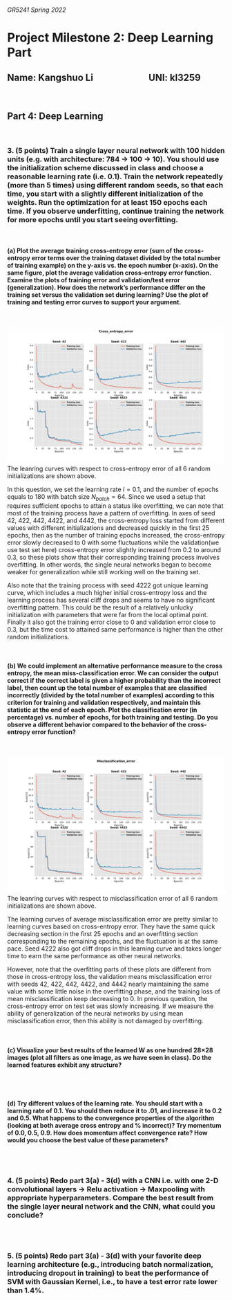 ###### GR5241 Spring 2022
# **Project Milestone 2: Deep Learning Part**
## **Name: Kangshuo Li &ensp; &ensp; &ensp; &ensp; &ensp; &ensp; &ensp; &ensp; UNI: kl3259**

<br>

## **Part 4: Deep Learning**

<br>

### **3. (5 points) Train a single layer neural network with 100 hidden units (e.g. with architecture: 784 → 100 → 10). You should use the initialization scheme discussed in class and choose a reasonable learning rate (i.e. 0.1). Train the network repeatedly (more than 5 times) using different random seeds, so that each time, you start with a slightly different initialization of the weights. Run the optimization for at least 150 epochs each time. If you observe underfitting, continue training the network for more epochs until you start seeing overfitting.**
<br>

#### **(a)** Plot the average training cross-entropy error (sum of the cross-entropy error terms over the training dataset divided by the total number of training example) on the y-axis vs. the epoch number (x-axis). On the same figure, plot the average validation cross-entropy error function. Examine the plots of training error and validation/test error (generalization). How does the network’s performance differ on the training set versus the validation set during learning? Use the plot of training and testing error curves to support your argument.
<br>

![](./learning_curve_Cross_entropy_error.png)
The leanring curves with respect to cross-entropy error of all 6 random initializations are shown above. 

In this question, we set the learning rate $l = 0.1$, and the number of epochs equals to 180 with batch size $N_{batch} = 64$. Since we used a setup that requires sufficient epochs to attain a status like overfitting, we can note that most of the training process have a pattern of overfitting. In axes of seed 42, 422, 442, 4422, and 4442, the cross-entropy loss started from different values with different initializations and decreased quickly in the first 25 epochs, then as the number of training epochs increased, the cross-entropy error slowly decreased to 0 with some fluctuations while the validation(we use test set here) cross-entropy error slightly increased from 0.2 to around 0.3, so these plots show that their corresponding training process involves overfitting. In other words, the single neural networks began to become weaker for generalization while still working well on the training set. 

Also note that the training process with seed 4222 got unique learning curve, which includes a much higher initial cross-entropy loss and the learning process has several cliff drops and seems to have no significant overfitting pattern. This could be the result of a relatively unlucky initialization with parameters that were far from the local optimal point. Finally it also got the training error close to 0 and validation error close to 0.3, but the time cost to attained same performance is higher than the other random initializations. 

<br>

#### **(b)** We could implement an alternative performance measure to the cross entropy, the mean miss-classification error. We can consider the output correct if the correct label is given a higher probability than the incorrect label, then count up the total number of examples that are classified incorrectly (divided by the total number of examples) according to this criterion for training and validation respectively, and maintain this statistic at the end of each epoch. Plot the classification error (in percentage) vs. number of epochs, for both training and testing. Do you observe a different behavior compared to the behavior of the cross-entropy error function?
<br>

![](./learning_curve_Misclassification_error.png)
The leanring curves with respect to misclassification error of all 6 random initializations are shown above. 

The learning curves of average misclassification error are pretty similar to learning curves based on cross-entropy error. They have the same quick decreasing section in the first 25 epochs and an overfitting section corresponding to the remaining epochs, and the fluctuation is at the same pace. Seed 4222 also got cliff drops in this learning curve and takes longer time to earn the same performance as other neural networks. 

However, note that the overfitting parts of these plots are different from those in cross-entropy loss, the validation means misclassification error with seeds 42, 422, 442, 4422, and 4442 nearly maintaining the same value with some little noise in the overfitting phase, and the training loss of mean misclassification keep decreasing to 0. In previous question, the cross-entropy error on test set was slowly increasing. If we measure the ability of generalization of the neural networks by using mean misclassification error, then this ability is not damaged by overfitting. 


<br>

#### **(c)** Visualize your best results of the learned W as one hundred 28×28 images (plot all filters as one image, as we have seen in class). Do the learned features exhibit any structure?
<br>




<br>

#### **(d)** Try different values of the learning rate. You should start with a learning rate of 0.1. You should then reduce it to .01, and increase it to 0.2 and 0.5. What happens to the convergence properties of the algorithm (looking at both average cross entropy and % incorrect)? Try momentum of 0.0, 0.5, 0.9. How does momentum affect convergence rate? How would you choose the best value of these parameters?
<br>



<br>

### **4. (5 points) Redo part 3(a) - 3(d) with a CNN i.e. with one 2-D convolutional layers → Relu activation → Maxpooling with appropriate hyperparameters. Compare the best result from the single layer neural network and the CNN, what could you conclude?**
<br>


<br>


### **5. (5 points) Redo part 3(a) - 3(d) with your favorite deep learning architecture (e.g., introducing batch normalization, introducing dropout in training) to beat the performance of SVM with Gaussian Kernel, i.e., to have a test error rate lower than 1.4%.**
<br>














